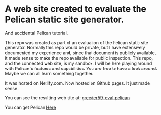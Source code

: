 # A web site created to evaluate the Pelican static site generator.

And accidental Pelican tutorial.

This repo was created as part of an evaluation of the Pelican static site generator. Normally this repo would be private, but I have extensively documented my experience and, since that document is publicly available, it made sense to make the repo available for public inspection. This repo, and the connected web site, is my sandbox. I will be here playing around with Pelican's features and capabilities. You are free to have a look around. Maybe we can all learn something together.

It was hosted on Netlify.com.
Now hosted on Github pages. It just made sense.

You can see the resulting web site at: [greeder59-eval-pelican](https://greeder59.github.io/eval-pelican/)

You can get Pelican [Here](http://docs.getpelican.com/en/stable/)



